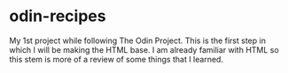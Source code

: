 # odin-recipes

My 1st project while following The Odin Project. This is the first step in which I will be making the HTML base. I am already familiar with HTML so this stem is more of a review of some things that I learned.